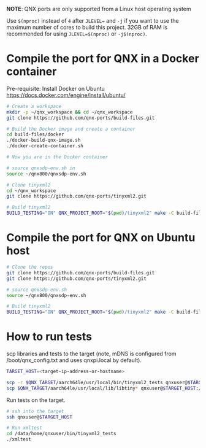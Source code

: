 **NOTE**: QNX ports are only supported from a Linux host operating system

Use `$(nproc)` instead of `4` after `JLEVEL=` and `-j` if you want to use the maximum number of cores to build this project.
32GB of RAM is recommended for using `JLEVEL=$(nproc)` or `-j$(nproc)`.

# Compile the port for QNX in a Docker container

Pre-requisite: Install Docker on Ubuntu https://docs.docker.com/engine/install/ubuntu/
```bash
# Create a workspace
mkdir -p ~/qnx_workspace && cd ~/qnx_workspace
git clone https://github.com/qnx-ports/build-files.git

# Build the Docker image and create a container
cd build-files/docker
./docker-build-qnx-image.sh
./docker-create-container.sh

# Now you are in the Docker container

# source qnxsdp-env.sh in
source ~/qnx800/qnxsdp-env.sh

# Clone tinyxml2
cd ~/qnx_workspace
git clone https://github.com/qnx-ports/tinyxml2.git

# Build tinyxml2
BUILD_TESTING="ON" QNX_PROJECT_ROOT="$(pwd)/tinyxml2" make -C build-files/ports/tinyxml2 install -j4
```

# Compile the port for QNX on Ubuntu host

```bash
# Clone the repos
git clone https://github.com/qnx-ports/build-files.git
git clone https://github.com/qnx-ports/tinyxml2.git

# source qnxsdp-env.sh
source ~/qnx800/qnxsdp-env.sh

# Build tinyxml2
BUILD_TESTING="ON" QNX_PROJECT_ROOT="$(pwd)/tinyxml2" make -C build-files/ports/tinyxml2 install -j4
```

# How to run tests

scp libraries and tests to the target (note, mDNS is configured from
/boot/qnx_config.txt and uses qnxpi.local by default).
```bash
TARGET_HOST=<target-ip-address-or-hostname>

scp -r $QNX_TARGET/aarch64le/usr/local/bin/tinyxml2_tests qnxuser@$TARGET_HOST:/data/home/qnxuser/bin
scp $QNX_TARGET/aarch64le/usr/local/lib/libtiny* qnxuser@$TARGET_HOST:/data/home/qnxuser/lib
```

Run tests on the target.
```bash
# ssh into the target
ssh qnxuser@$TARGET_HOST

# Run xmltest
cd /data/home/qnxuser/bin/tinyxml2_tests
./xmltest
```
